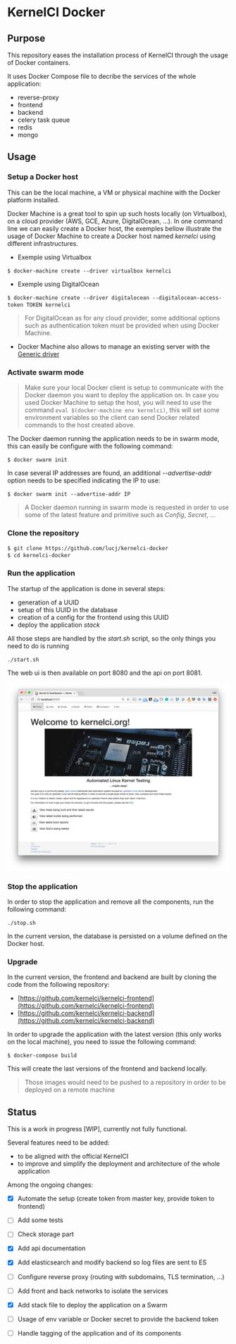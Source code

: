KernelCI Docker
===============

## Purpose

This repository eases the installation process of KernelCI through the usage of Docker containers.

It uses Docker Compose file to decribe the services of the whole application:

* reverse-proxy
* frontend 
* backend
* celery task queue
* redis
* mongo

## Usage

### Setup a Docker host

This can be the local machine, a VM or physical machine with the Docker platform installed.

Docker Machine is a great tool to spin up such hosts locally (on Virtualbox), on a cloud provider (AWS, GCE, Azure, DigitalOcean, ...). In one command line we can easily create a Docker host, the exemples bellow illustrate the usage of Docker Machine to create a Docker host named *kernelci* using different infrastructures.

* Exemple using Virtualbox

```
$ docker-machine create --driver virtualbox kernelci
```

* Exemple using DigitalOcean

```
$ docker-machine create --driver digitalocean --digitalocean-access-token TOKEN kernelci
```

> For DigitalOcean as for any cloud provider, some additional options such as authentication token must be provided when using Docker Machine.

* Docker Machine also allows to manage an existing server with the [Generic driver](https://docs.docker.com/machine/drivers/generic/)

### Activate swarm mode

> Make sure your local Docker client is setup to communicate with the Docker daemon you want to deploy the application on. In case you used Docker Machine to setup the host, you will need to use the command ```eval $(docker-machine env kernelci)```, this will set some environment variables so the client can send Docker related commands to the host created above.

The Docker daemon running the application needs to be in swarm mode, this can easily be configure with the following command:

```
$ docker swarm init
```

In case several IP addresses are found, an additional *--advertise-addr* option needs to be specified indicating the IP to use:

```
$ docker swarm init --advertise-addr IP
```

> A Docker daemon running in swarm mode is requested in order to use some of the latest feature and primitive such as *Config*, *Secret*, ...

### Clone the repository

```
$ git clone https://github.com/lucj/kernelci-docker
$ cd kernelci-docker
```

### Run the application

The startup of the application is done in several steps:
* generation of a UUID
* setup of this UUID in the database
* creation of a config for the frontend using this UUID
* deploy the application *stack*

All those steps are handled by the *start.sh* script, so the only things you need to do is running

```
./start.sh
```

The web ui is then available on port 8080 and the api on port 8081.

![Home](./images/kernelci-home.png)

### Stop the application

In order to stop the application and remove all the components, run the following command:

```
./stop.sh
```

In the current version, the database is persisted on a volume defined on the Docker host.

### Upgrade

In the current version, the frontend and backend are built by cloning the code from the following repository:
* [https://github.com/kernelci/kernelci-frontend](https://github.com/kernelci/kernelci-frontend)
* [https://github.com/kernelci/kernelci-backend](https://github.com/kernelci/kernelci-backend)

In order to upgrade the application with the latest version (this only works on the local machine), you need to issue the following command:

```
$ docker-compose build
```

This will create the last versions of the frontend and backend locally.

> Those images would need to be pushed to a repository in order to be deployed on a remote machine

## Status

This is a work in progress [WIP], currently not fully functional.

Several features need to be added:
- to be aligned with the official KernelCI
- to improve and simplify the deployment and architecture of the whole application

Among the ongoing changes:

- [x] Automate the setup (create token from master key, provide token to frontend)
- [ ] Add some tests
- [ ] Check storage part
- [x] Add api documentation
- [x] Add elasticsearch and modify backend so log files are sent to ES
- [ ] Configure reverse proxy (routing with subdomains, TLS termination, ...)
- [ ] Add front and back networks to isolate the services
- [x] Add stack file to deploy the application on a Swarm
- [ ] Usage of env variable or Docker secret to provide the backend token
- [ ] Handle tagging of the application and of its components

